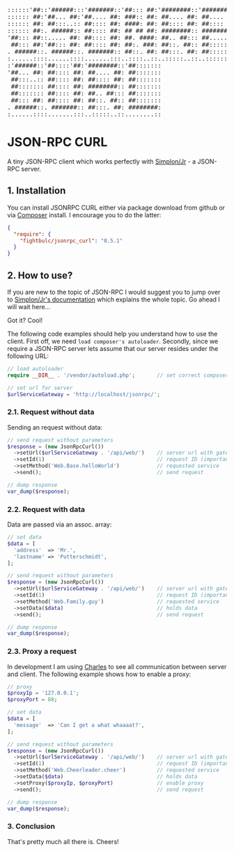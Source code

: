 <pre>
::::::'##::'######:::'#######::'##::: ##:'########::'########:::'######::
:::::: ##:'##... ##:'##.... ##: ###:: ##: ##.... ##: ##.... ##:'##... ##:
:::::: ##: ##:::..:: ##:::: ##: ####: ##: ##:::: ##: ##:::: ##: ##:::..::
:::::: ##:. ######:: ##:::: ##: ## ## ##: ########:: ########:: ##:::::::
'##::: ##::..... ##: ##:::: ##: ##. ####: ##.. ##::: ##.....::: ##:::::::
 ##::: ##:'##::: ##: ##:::: ##: ##:. ###: ##::. ##:: ##:::::::: ##::: ##:
. ######::. ######::. #######:: ##::. ##: ##:::. ##: ##::::::::. ######::
:......::::......::::.......:::..::::..::..:::::..::..::::::::::......:::
:'######::'##::::'##:'########::'##:::::::
'##... ##: ##:::: ##: ##.... ##: ##:::::::
 ##:::..:: ##:::: ##: ##:::: ##: ##:::::::
 ##::::::: ##:::: ##: ########:: ##:::::::
 ##::::::: ##:::: ##: ##.. ##::: ##:::::::
 ##::: ##: ##:::: ##: ##::. ##:: ##:::::::
. ######::. #######:: ##:::. ##: ########:
:......::::.......:::..:::::..::........::
</pre>

# JSON-RPC CURL

A tiny JSON-RPC client which works perfectly with [Simplon/Jr](https://github.com/fightbulc/simplon_jr) - a JSON-RPC server.

## 1. Installation
You can install JSONRPC CURL either via package download from github or via [Composer](http://getcomposer.org) install. I encourage you to do the latter:

```json
{
  "require": {
    "fightbulc/jsonrpc_curl": "0.5.1"
  }
}
```

## 2. How to use?
If you are new to the topic of JSON-RPC I would suggest you to jump over to [Simplon/Jr's documentation](https://github.com/fightbulc/simplon_jr/README.md) which explains the whole topic. Go ahead I will wait here...

Got it? Cool!

The following code examples should help you understand how to use the client. First off, we need ```load composer's autoloader```. Secondly, since we require a JSON-RPC server lets assume that our server resides under the following URL:

```php
// load autoloader
require __DIR__ . '/vendor/autoload.php';       // set correct composer vendor path

// set url for server
$urlServiceGateway = 'http://localhost/jsonrpc/';
```

### 2.1. Request without data
Sending an request without data:

```php
// send request without parameters
$response = (new JsonRpcCurl())
  ->setUrl($urlServiceGateway . '/api/web/')    // server url with gateway path
  ->setId(1)                                    // request ID (important for batch/async)
  ->setMethod('Web.Base.helloWorld')            // requested service
  ->send();                                     // send request

// dump response
var_dump($response);
```

### 2.2. Request with data
Data are passed via an assoc. array:

```php
// set data
$data = [
  'address'  => 'Mr.',
  'lastname' => 'Putterschmidt',
];

// send request without parameters
$response = (new JsonRpcCurl())
  ->setUrl($urlServiceGateway . '/api/web/')    // server url with gateway path
  ->setId(1)                                    // request ID (important for batch/async)
  ->setMethod('Web.Family.guy')                 // requested service
  ->setData($data)                              // holds data
  ->send();                                     // send request

// dump response
var_dump($response);
```

### 2.3. Proxy a request
In development I am using [Charles](http://www.charlesproxy.com/) to see all communication between server and client. The following example shows how to enable a proxy:

```php
// proxy
$proxyIp = '127.0.0.1';
$proxyPort = 88;

// set data
$data = [
  'message'  => 'Can I get a what whaaaat?',
];

// send request without parameters
$response = (new JsonRpcCurl())
  ->setUrl($urlServiceGateway . '/api/web/')    // server url with gateway path
  ->setId(1)                                    // request ID (important for batch/async)
  ->setMethod('Web.Cheerleader.cheer')          // requested service
  ->setData($data)                              // holds data
  ->setProxy($proxyIp, $proxyPort)              // enable proxy
  ->send();                                     // send request

// dump response
var_dump($response);
```

### 3. Conclusion
That's pretty much all there is. Cheers!